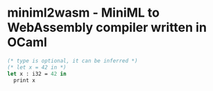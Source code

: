 # miniml2wasm - MiniML to WebAssembly compiler written in OCaml

<!-- $MDX file=test/42.mml -->
```ml
(* type is optional, it can be inferred *)
(* let x = 42 in *)
let x : i32 = 42 in
  print x
```
